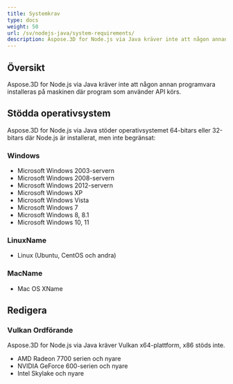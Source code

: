 ```yaml
---
title: Systemkrav
type: docs
weight: 50
url: /sv/nodejs-java/system-requirements/
description: Aspose.3D for Node.js via Java kräver inte att någon annan programvara installeras på maskinen där program som använder API körs.
---
```

##  **Översikt**
Aspose.3D for Node.js via Java kräver inte att någon annan programvara installeras på maskinen där program som använder API körs.
##  **Stödda operativsystem**
Aspose.3D for Node.js via Java stöder operativsystemet 64-bitars eller 32-bitars där Node.js är installerat, men inte begränsat:
###  **Windows**
- Microsoft Windows 2003-servern
- Microsoft Windows 2008-servern
- Microsoft Windows 2012-servern
- Microsoft Windows XP
- Microsoft Windows Vista
- Microsoft Windows 7
- Microsoft Windows 8, 8.1
- Microsoft Windows 10, 11
###  **LinuxName**
- Linux (Ubuntu, CentOS och andra)
###  **MacName**
- Mac OS XName
##  **Redigera**
###  **Vulkan Ordförande**
Aspose.3D for Node.js via Java kräver Vulkan x64-plattform, x86 stöds inte.

- AMD Radeon 7700 serien och nyare
- NVIDIA GeForce 600-serien och nyare
- Intel Skylake och nyare


